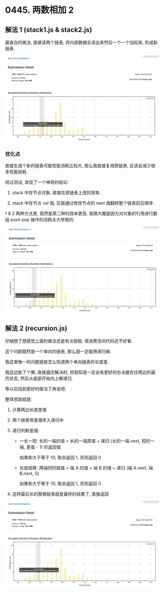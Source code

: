 # 0445. 两数相加 2

## 解法 1 (stack1.js & stack2.js)

最直白的做法, 直接读两个链表, 将内部数据全读出来然后一个一个加起来, 形成新链表.

![成绩](.assets/stack1.png)

### 优化点

直接生成个新的链表可能性能消耗比较大, 那么我直接复用原链表, 应该会减少很多性能损耗.

经过测试, 发现了一个神奇的结论:

1. stack 中存节点对象, 直接在原链表上改的效率.

1. stack 中存节点 val 值, 后面通过修改节点的 next 值翻转整个链表前后顺序.

1 & 2 两种方法里, 竟然是第二种的效率更高. 我猜大概是因为对对象的引用进行数组 push pop 操作的消耗太大导致的.

![成绩](.assets/stack2.png)

## 解法 2 (recursion.js)

仔细想了想感觉上面的做法还是有点弱智, 很浪费空间代码还不好看.

这个问题既然是一个单向的链表, 那么就一定能用递归做.

我这里唯一的问题就是怎么知道两个单向链表的长度差.

我这边偷了个懒, 直接遍历解决的, 但我知道一定会有更好的办法缓存住两边的遍历状态, 然后从底部开始向上解递归.

等以后找到更好的做法了再说吧.

整体思路就是:

1. 计算两边长度差值

1. 两个链表带差值传入递归中
 
1. 递归判断差值:
 
    + 一长一短: 长的一端的值 = 长的一端原值 + 递归 (长的一端.next, 短的一端, 差值 - 1) 的返回值
    
        如果和大于等于 10, 取余返回 1, 否则返回 0
    
    + 长度相等: 两端同时赋值 = 端 A 的值 + 端 B 的值 + 递归 (端 A.next, 端 B.next, 0)

        如果和大于等于 10, 取余返回 1, 否则返回 0

1. 这样最后长的那根链表就是最终的结果了, 直接返回

![成绩](.assets/recursion.png)
